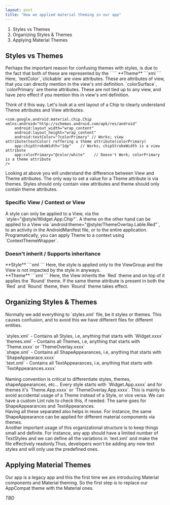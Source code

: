 ```yaml
---
layout: post
title: "How we applied material theming in our app"
---
```


1. Styles vs Themes
2. Organizing Styles & Themes
3. Applying Material Themes

<h2>Styles vs Themes</h2>
Perhaps the important reason for confusing themes with styles, is due to the fact that
both of these are represented by the `<style>` tag. But these two cannot be more different
from each other.

|                    Style                    |                Theme               |
|:-------------------------------------------:|:----------------------------------:|
| view attributes                             | theme attributes                   |
| applied to single view                      | applied to context, view           |
| doesn't inherit from higher up in hierarchy | supports inheritance and overrides |

<h3>View attributes / Theme attributes</h3>
**Style**
```xml
<style name="Widget.App.Chip" parent="Widget.MaterialComponents.Chip.Choice">
    <item name="chipStrokeWidth">1dp</item>
    <item name="android:textColor">?colorPrimary</item>
    <item name="android:clickable">false</item>
</style>
```
**Theme**
```xml
<style name="ThemeOverlay.Label.Red" parent="">
    <item name="colorSurface">@color/red</item>
    <item name="colorOnSurface">@color/white</item>
    <item name="colorPrimary">@color/purple</item>
</style>
```
Here, `textColor`,`clickable` are view attributes. These are attributes of view, that you can
directly mention in the view's xml definition. `colorSurface`, `colorPrimary` are theme attributes.
These are not tied up to any view, and have zero effect if you mention this in view's xml definition.

Think of it this way. Let's look at a xml layout of a Chip to clearly understand Theme attributes and
View attributes.
```
<com.google.android.material.chip.Chip xmlns:android="http://schemas.android.com/apk/res/android"
    android:layout_width="wrap_content"
    android:layout_height="wrap_content" 
    android:textColor="?colorPrimary" // Works; view attribute(textColor) reffering a theme attribute(colorPrimary)
    app:chipStrokeWidth="1dp"    // Works; chipStrokeWidth is a view attribute
    app:colorPrimary="@color/white"    // Doesn't Work; colorPrimary is a theme attribute 
/>
```
Looking at above you will understand the difference between View and Theme attributes. The only way to set a value
for a Theme attribute is via themes. Styles should only contain view attributes and theme should only contain theme attributes.

<h3>Specific View / Context or View</h3>
A style can only be applied to a View, via the `style="@style/Widget.App.Chip"`. A theme
on the other hand can be applied to a View via `android:theme="@style/ThemeOverlay.Lable.Red"`, to an
activity in the AndroidManifest file, or to the entire application. Programatically, you
can apply Theme to a context using `ContextThemeWrapper`.

<h3>Doesn't inherit / Supports inheritance</h3>
**Style**
```xml
<ViewGroup style="@style/Widget.App.ViewGroup">
    <View/>
</ViewGroup>
```
Here, the style is applied only to the ViewGroup and the View is not impacted by the style in anyways.<br>
**Theme**
```xml
<ViewGroup android:theme="@style/ThemeOverlay.App.Red">
    <View android:theme="@style/ThemeOverlay.App.Round"/>
</ViewGroup>
```
Here, the View inherits the `Red` theme and on top of it applies the `Round` theme.
If the same theme attribute is present in both the `Red` and `Round` theme, then `Round`
theme takes effect.

<h2>Organizing Styles & Themes</h2>
Normally we add everything to `styles.xml` file, be it styles or themes. This causes confusion, and
to avoid this we have different files for different entities.
<br><br>
`styles.xml` - Contains all Styles, i.e, anything that starts with `Widget.xxxx`<br>
`themes.xml` - Contains all Themes, i.e, anything that starts with `Theme.xxxx` or 
`ThemeOverlay.xxxx`<br>
`shape.xml` - Contains all ShapeAppearances, i.e, anything that starts with `ShapeAppearace.xxxx`<br>
`text.xml` - Contains all TextAppearances, i.e, anything that starts with `TextAppearances.xxxx`<br>
<br>
Naming convention is critical to differentiate styles, themes, shapeAppearances, etc... Every style starts
with `Widget.App.xxxx` and for themes it's `Theme.App.xxxx` or `ThemeOverlay.App.xxxx`. This is mainly to
avoid accidental usage of a Theme instead of a Style, or vice versa. We can have a custom Lint rule to check this, if needed.
The same goes for ShapeAppearances and TextAppearances.<br>
Having all these separated also helps in reuse. For instance, the same ShapeAppearance can be applied for different material 
components via themes.<br>
Another important usage of this organizational structure is to keep things small and definite. For instance, any app 
should have a limited number of TextStyles and we can define all the variations in `text.xml` and make the file 
effectively readonly.Thus, developers won't be adding any new text styles and will only use the predefined ones.

<h2>Applying Material Themes</h2>
Our app is a legacy app and this the first time we are introducing Material components and Material theming. So the first
step is to replace our AppCompat theme with the Material ones.

*TBD*